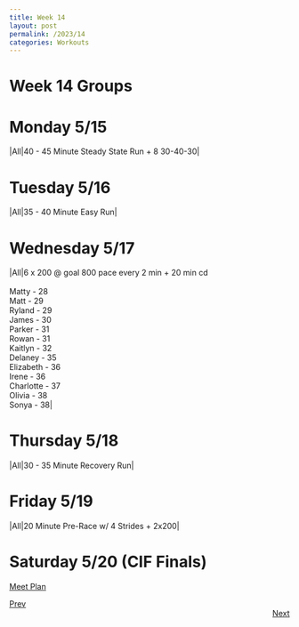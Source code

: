 ```yaml
---
title: Week 14
layout: post
permalink: /2023/14
categories: Workouts
---
```



# Week 14 Groups

# Monday 5/15

|All|40 - 45 Minute Steady State Run + 8 30-40-30| 

# Tuesday 5/16

|All|35 - 40 Minute Easy Run| 

# Wednesday 5/17 

|All|6 x 200 @ goal 800 pace every 2 min + 20 min cd <br><br> Matty - 28 <br> Matt - 29 <br> Ryland - 29 <br> James - 30 <br> Parker - 31 <br> Rowan - 31 <br> Kaitlyn - 32 <br> Delaney - 35 <br> Elizabeth - 36 <br> Irene - 36 <br> Charlotte - 37 <br> Olivia - 38 <br> Sonya - 38|

# Thursday 5/18

|All|30 - 35 Minute Recovery Run| 

# Friday 5/19 

|All|20 Minute Pre-Race w/ 4 Strides + 2x200|

# Saturday 5/20 (CIF Finals)

[Meet Plan]({{site.baseurl}}/2023/CIFF)

<div style="text-align: left"> <a href="{{site.baseurl}}/2023/13">Prev</a></div> 
<div style="text-align: right"> <a href="{{site.baseurl}}/2023/15">Next</a></div>